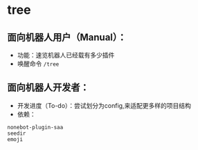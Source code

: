 # tree

## 面向机器人用户（Manual）：
* 功能：速览机器人已经载有多少插件
* 唤醒命令
`/tree`

## 面向机器人开发者：
* 开发进度（To-do）：<delete>尝试划分为config,来适配更多样的项目结构</delete>
* 依赖：
```
nonebot-plugin-saa
seedir
emoji
```